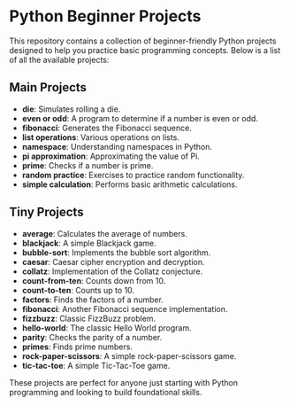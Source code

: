 # Python Beginner Projects

This repository contains a collection of beginner-friendly Python projects designed to help you practice basic programming concepts. Below is a list of all the available projects:

## Main Projects
- **die**: Simulates rolling a die.
- **even or odd**: A program to determine if a number is even or odd.
- **fibonacci**: Generates the Fibonacci sequence.
- **list operations**: Various operations on lists.
- **namespace**: Understanding namespaces in Python.
- **pi approximation**: Approximating the value of Pi.
- **prime**: Checks if a number is prime.
- **random practice**: Exercises to practice random functionality.
- **simple calculation**: Performs basic arithmetic calculations.

## Tiny Projects
- **average**: Calculates the average of numbers.
- **blackjack**: A simple Blackjack game.
- **bubble-sort**: Implements the bubble sort algorithm.
- **caesar**: Caesar cipher encryption and decryption.
- **collatz**: Implementation of the Collatz conjecture.
- **count-from-ten**: Counts down from 10.
- **count-to-ten**: Counts up to 10.
- **factors**: Finds the factors of a number.
- **fibonacci**: Another Fibonacci sequence implementation.
- **fizzbuzz**: Classic FizzBuzz problem.
- **hello-world**: The classic Hello World program.
- **parity**: Checks the parity of a number.
- **primes**: Finds prime numbers.
- **rock-paper-scissors**: A simple rock-paper-scissors game.
- **tic-tac-toe**: A simple Tic-Tac-Toe game.

These projects are perfect for anyone just starting with Python programming and looking to build foundational skills.
